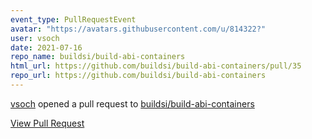 ```yaml
---
event_type: PullRequestEvent
avatar: "https://avatars.githubusercontent.com/u/814322?"
user: vsoch
date: 2021-07-16
repo_name: buildsi/build-abi-containers
html_url: https://github.com/buildsi/build-abi-containers/pull/35
repo_url: https://github.com/buildsi/build-abi-containers
---
```


<a href='https://github.com/vsoch' target='_blank'>vsoch</a> opened a pull request to <a href='https://github.com/buildsi/build-abi-containers' target='_blank'>buildsi/build-abi-containers</a>

<a href='https://github.com/buildsi/build-abi-containers/pull/35' target='_blank'>View Pull Request</a>